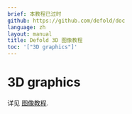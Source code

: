 ```yaml
---
brief: 本教程已过时
github: https://github.com/defold/doc
language: zh
layout: manual
title: Defold 3D 图像教程
toc: '["3D graphics"]'
---
```


# 3D graphics

详见 [图像教程](/zh/manuals/graphics).